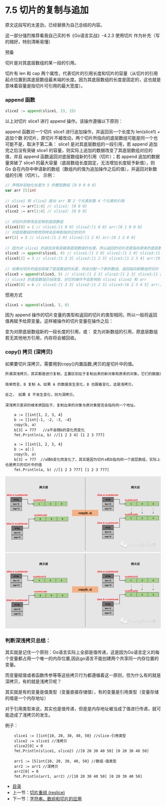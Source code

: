 # 7.5 切片的复制与追加

原文这段写的太差劲，已经替换为自己总结的内容。

这一部分强烈推荐看我自己买的书《Go语言实战》-4.2.3 使用切片 作为补充（写的贼好，特别清晰易懂）

预备

切片是对其底层数组的某一段的引用。

切片有 len 和 cap 两个属性，代表切片的引用长度和切片的容量（从切片的引用起点位置到其底层数组最末端的长度。因为其底层数组的长度是固定的，这也就是意味着容量是指切片可引用的最大宽度）。

### append 函数
```go
slice2 := append(slice1, 23, 15)
```
以上对切片 slice1 进行 append 操作。该操作遵循以下原则：

append 函数对一个切片 slice1 进行追加操作，并返回另一个长度为 len(slice1) + 追加个数 的切片，原切片不被改动，两个切片所指向的底层数组可能是同一个也可能不是，取决于第二条：
slice1 是对其底层数组的一段引用，若 append 追加完之后没有突破 slice1 的容量，则实际上追加的数据改变了其底层数组对应的值，并且 append 函数返回对底层数组新的引用（切片）；若 append 追加的数据量突破了 slice1 的最大容量（底层数组长度固定，无法增加长度赋予新值），则 Go 会在内存中申请新的数组（数组内的值为追加操作之后的值），并返回对新数组的引用（切片）。
示例：
```go
// 声明并初始化长度为 5 的整型数组 [0 0 0 0 0]
var arr [5]int

// slice1 和 slice2 是对 arr 第 2 个元素到第 4 个元素的引用
slice1 := arr[1:4] // slice1: [0 0 0]
slice2 := arr[1:4] // slice2: [0 0 0]

// 对切片的修改会反映到底层数组
slice1[0] = 1 // slice1:[1 0 0] slice2:[1 0 0] arr:[0 1 0 0 0]
// 对底层数组的修改同样会反映到指向它的切片
arr[2] = 2 // slice1:[1 2 0] slice2:[1 2 0] arr:[0 1 2 0 0]

// 因为对 slice1 的追加没有突破其底层数组的长度，所以返回的切片还是指向原来的底层数组
slice3 := append(slice1, 4) // slice1:[1 2 0] slice2:[1 2 0] slice3:[1 2 0 4] arr:[0 1 2 0 4]
slice3[2] = 3 // slice1:[1 2 3] slice2:[1 2 3] slice3:[1 2 3 4] arr:[0 1 2 3 4]

// 如果对切片的追加突破了底层数组的长度，则会分配一个新的数组，返回指向新数组的切片
slice3 = append(slice3, 5) // slice1:[1 2 3] slice2:[1 2 3] slice3:[1 2 3 4 5] arr:[0 1 2 3 4]
// slice3 的底层数组已经改变，对它的操作不会影响到 slice1 slice2 和 arr
slice3[0] = 6 // slice1:[1 2 3] slice2:[1 2 3] slice3:[6 2 3 4 5] arr:[0 1 2 3 4]
```
惯用方式
```go
slice1 = append(slice1, 5, 6)
```
因为 append 操作的切片变量的类型和返回的切片的类型相同，所以一般将返回值再赋予给原变量。这样被操作的切片变量在操作之后：

变为对原底层数组新的一段长度的引用，或：
变为对新数组的引用，原底层数组若无其他地方引用，内存将会被回收。

### copy() 拷贝 (深拷贝)

如果要切片深拷贝，需要用到copy()内置函数,拷贝的是切片中的值。
```go
所谓深浅拷贝，其实都是进行复制，主要区别在于复制出来的新对象和原来的对象，它们的数据发生改变时，是否会相互影响。

简单而言，B 复制 A，如果 A 的数据发生变化，B 也跟着变化，这是浅拷贝。

反之， 如果 B 不发生变化，则为深拷贝。

深浅拷贝差异的根本原因在于，复制出来的对象与原对象是否会指向同一个地址。
```
```
	a := []int{1, 2, 3, 4}
	b := []int{-1, -2, -3, -4}
	copy(b, a)
	b[3] = 777   //a不会随b的变化而变化
	fmt.Println(a, b) //[1 2 3 4] [1 2 3 777]
```
```
	a := []int{1, 2, 3, 4}
	b := a[:]
	copy(b, a)
	b[3] = 777  //a随b变化而变化了，其实是因为切片a和b指向同一个底层数组，实际上也是拷贝的切片中的值
	fmt.Println(a, b) //[1 2 3 777] [1 2 3 777]
```
![](images/3c1105db89a95ef572210f41ddb10955.png?raw=true)
![](https://github.com/JacobZgit/the-way-to-go_ZH_CN/blob/zngqihn-dev/eBook/images/3c1105db89a95ef572210f41ddb10955.png)
### 判断深浅拷贝总结：

其实就是记住一个原则：Go语言实际上全部是值传递，这是因为Go语言定义的每个变量都占用一个唯一的内存位置,因此go语言不能创建两个共享同一内存位置的变量。

而变量赋值或者函数传参等等这些拷贝行为都遵循着这一原则，但为什么有的就是深拷贝，有的就是浅拷贝呢？

其实就是有的变量是值类型（变量直接存储值），有的变量是引用类型（变量存储的值是一个内存地址）

对于引用类型来说，其实也是值传递，但是是内存地址被当成了值进行传递，就可能造成了浅拷贝的发生。

例子：
```
	slice1 := []int{10, 20, 30, 40, 50} //slice-引用类型
	slice2 := slice1 //浅拷贝
	slice2[0] = 0
	fmt.Println(slice1, slice2) //[0 20 30 40 50] [0 20 30 40 50]

	arr1 := [5]int{10, 20, 30, 40, 50} //数组-值类型
	arr2 := arr1 //深拷贝
	arr2[0] = 0
	fmt.Println(arr1, arr2) //[10 20 30 40 50] [0 20 30 40 50]
```
- [目录](directory.md)
- 上一节：[切片重组 (reslice)](07.4.md)
- 下一节：[字符串、数组和切片的应用](07.6.md)
